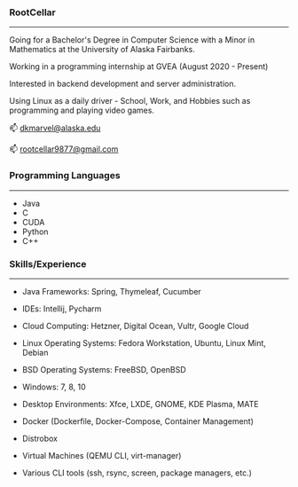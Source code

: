 ### RootCellar
---

Going for a Bachelor's Degree in Computer Science with a Minor in Mathematics at the University of Alaska Fairbanks.

Working in a programming internship at GVEA (August 2020 - Present)

Interested in backend development and server administration.

Using Linux as a daily driver - School, Work, and Hobbies such as programming and playing video games.

📫 dkmarvel@alaska.edu

📫 rootcellar9877@gmail.com

### Programming Languages
---

- Java
- C
- CUDA
- Python
- C++

### Skills/Experience
---

- Java Frameworks: Spring, Thymeleaf, Cucumber
- IDEs: Intellij, Pycharm

- Cloud Computing: Hetzner, Digital Ocean, Vultr, Google Cloud

- Linux Operating Systems: Fedora Workstation, Ubuntu, Linux Mint, Debian
- BSD Operating Systems: FreeBSD, OpenBSD
- Windows: 7, 8, 10

- Desktop Environments: Xfce, LXDE, GNOME, KDE Plasma, MATE

- Docker (Dockerfile, Docker-Compose, Container Management)
- Distrobox
- Virtual Machines (QEMU CLI, virt-manager)
- Various CLI tools (ssh, rsync, screen, package managers, etc.)


<!--
**RootCellar/RootCellar** is a ✨ _special_ ✨ repository because its `README.md` (this file) appears on your GitHub profile.

Here are some ideas to get you started:

- 🔭 I’m currently working on ...
- 🌱 I’m currently learning ...
- 👯 I’m looking to collaborate on ...
- 🤔 I’m looking for help with ...
- 💬 Ask me about ...
- 📫 How to reach me: ...
- 😄 Pronouns: ...
- ⚡ Fun fact: ...
-->
